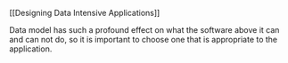 [[Designing Data Intensive Applications]]

Data model has such a profound effect on what the software above it can and can not do, so it is important to choose one that is appropriate to the application. 